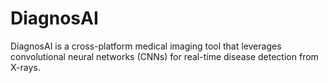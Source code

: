 # DiagnosAI
DiagnosAI is a cross-platform medical imaging tool that leverages convolutional neural networks (CNNs) for real-time disease detection from X-rays. 
